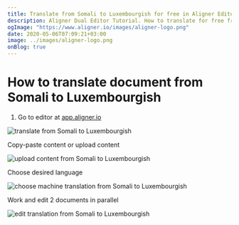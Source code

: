 ```yaml
---
title: Translate from Somali to Luxembourgish for free in Aligner Editor
description: Aligner Dual Editor Tutorial. How to translate for free from Somali to Luxembourgish. Aligner is multilingual document management platform. 
ogImage: "https://www.aligner.io/images/aligner-logo.png"
date: 2020-05-06T07:09:21+03:00
image: ../images/aligner-logo.png
onBlog: true
---
```


# How to translate document from Somali to Luxembourgish

1. Go to editor at [app.aligner.io](https://app.aligner.io "Aligner App web page")

![translate from Somali to Luxembourgish](../aligner-blank-editor.png "translate from Somali to Luxembourgish")

Copy-paste content or upload content

![upload content from Somali to Luxembourgish](../aligner-uploaded-document.png "upload content from Somali to Luxembourgish")

Choose desired language

![choose machine translation from Somali to Luxembourgish](../aligner-language-dropdown.png "choose machine translation from Somali to Luxembourgish")

Work and edit 2 documents in parallel

![edit translation from Somali to Luxembourgish](../aligner-double-sitded-editor.png "edit translation from Somali to Luxembourgish")

